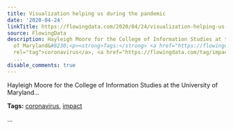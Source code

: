 ```yaml
---
title: Visualization helping us during the pandemic
date: '2020-04-24'
linkTitle: https://flowingdata.com/2020/04/24/visualization-helping-us-during-the-pandemic/
source: FlowingData
description: Hayleigh Moore for the College of Information Studies at the University
  of Maryland&#8230;<p><strong>Tags:</strong> <a href="https://flowingdata.com/tag/coronavirus/"
  rel="tag">coronavirus</a>, <a href="https://flowingdata.com/tag/impact/" rel="tag">impact</a></p>
  ...
disable_comments: true
---
```

Hayleigh Moore for the College of Information Studies at the University of Maryland&#8230;<p><strong>Tags:</strong> <a href="https://flowingdata.com/tag/coronavirus/" rel="tag">coronavirus</a>, <a href="https://flowingdata.com/tag/impact/" rel="tag">impact</a></p> ...